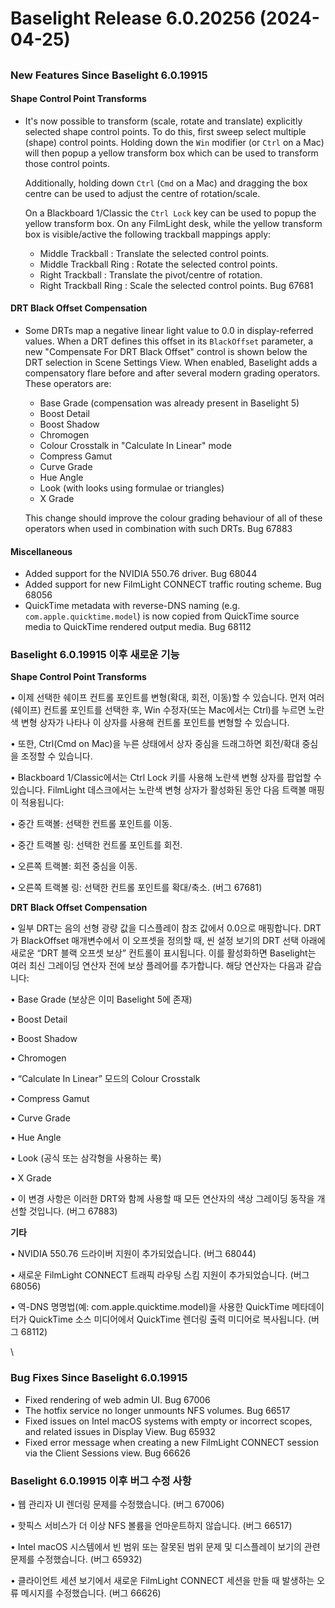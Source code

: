 # Baselight Release 6.0.20256 (2024-04-25)

##

### New Features Since Baselight 6.0.19915

#### Shape Control Point Transforms

*   It's now possible to transform (scale, rotate and translate) explicitly selected shape control points. To do this, first sweep select multiple (shape) control points. Holding down the `Win` modifier (or `Ctrl` on a Mac) will then popup a yellow transform box which can be used to transform those control points.

    Additionally, holding down `Ctrl` (`Cmd` on a Mac) and dragging the box centre can be used to adjust the centre of rotation/scale.

    On a Blackboard 1/Classic the `Ctrl Lock` key can be used to popup the yellow transform box. On any FilmLight desk, while the yellow transform box is visible/active the following trackball mappings apply:

    * Middle Trackball : Translate the selected control points.
    * Middle Trackball Ring : Rotate the selected control points.
    * Right Trackball : Translate the pivot/centre of rotation.
    * Right Trackball Ring : Scale the selected control points. Bug 67681

#### DRT Black Offset Compensation

*   Some DRTs map a negative linear light value to 0.0 in display-referred values. When a DRT defines this offset in its `BlackOffset` parameter, a new "Compensate For DRT Black Offset" control is shown below the DRT selection in Scene Settings View. When enabled, Baselight adds a compensatory flare before and after several modern grading operators. These operators are:

    * Base Grade (compensation was already present in Baselight 5)
    * Boost Detail
    * Boost Shadow
    * Chromogen
    * Colour Crosstalk in "Calculate In Linear" mode
    * Compress Gamut
    * Curve Grade
    * Hue Angle
    * Look (with looks using formulae or triangles)
    * X Grade

    This change should improve the colour grading behaviour of all of these operators when used in combination with such DRTs. Bug 67883

#### Miscellaneous

* Added support for the NVIDIA 550.76 driver. Bug 68044
* Added support for new FilmLight CONNECT traffic routing scheme. Bug 68056
* QuickTime metadata with reverse-DNS naming (e.g. `com.apple.quicktime.model`) is now copied from QuickTime source media to QuickTime rendered output media. Bug 68112



### Baselight 6.0.19915 이후 새로운 기능

**Shape Control Point Transforms**

• 이제 선택한 쉐이프 컨트롤 포인트를 변형(확대, 회전, 이동)할 수 있습니다. 먼저 여러 (쉐이프) 컨트롤 포인트를 선택한 후, Win 수정자(또는 Mac에서는 Ctrl)를 누르면 노란색 변형 상자가 나타나 이 상자를 사용해 컨트롤 포인트를 변형할 수 있습니다.

• 또한, Ctrl(Cmd on Mac)을 누른 상태에서 상자 중심을 드래그하면 회전/확대 중심을 조정할 수 있습니다.

• Blackboard 1/Classic에서는 Ctrl Lock 키를 사용해 노란색 변형 상자를 팝업할 수 있습니다. FilmLight 데스크에서는 노란색 변형 상자가 활성화된 동안 다음 트랙볼 매핑이 적용됩니다:

• 중간 트랙볼: 선택한 컨트롤 포인트를 이동.

• 중간 트랙볼 링: 선택한 컨트롤 포인트를 회전.

• 오른쪽 트랙볼: 회전 중심을 이동.

• 오른쪽 트랙볼 링: 선택한 컨트롤 포인트를 확대/축소. (버그 67681)

**DRT Black Offset Compensation**

• 일부 DRT는 음의 선형 광량 값을 디스플레이 참조 값에서 0.0으로 매핑합니다. DRT가 BlackOffset 매개변수에서 이 오프셋을 정의할 때, 씬 설정 보기의 DRT 선택 아래에 새로운 “DRT 블랙 오프셋 보상” 컨트롤이 표시됩니다. 이를 활성화하면 Baselight는 여러 최신 그레이딩 연산자 전에 보상 플레어를 추가합니다. 해당 연산자는 다음과 같습니다:

• Base Grade (보상은 이미 Baselight 5에 존재)

• Boost Detail

• Boost Shadow

• Chromogen

• “Calculate In Linear” 모드의 Colour Crosstalk

• Compress Gamut

• Curve Grade

• Hue Angle

• Look (공식 또는 삼각형을 사용하는 룩)

• X Grade

• 이 변경 사항은 이러한 DRT와 함께 사용할 때 모든 연산자의 색상 그레이딩 동작을 개선할 것입니다. (버그 67883)

**기타**

• NVIDIA 550.76 드라이버 지원이 추가되었습니다. (버그 68044)

• 새로운 FilmLight CONNECT 트래픽 라우팅 스킴 지원이 추가되었습니다. (버그 68056)

• 역-DNS 명명법(예: com.apple.quicktime.model)을 사용한 QuickTime 메타데이터가 QuickTime 소스 미디어에서 QuickTime 렌더링 출력 미디어로 복사됩니다. (버그 68112)

\


### Bug Fixes Since Baselight 6.0.19915

* Fixed rendering of web admin UI. Bug 67006
* The hotfix service no longer unmounts NFS volumes. Bug 66517
* Fixed issues on Intel macOS systems with empty or incorrect scopes, and related issues in Display View. Bug 65932
* Fixed error message when creating a new FilmLight CONNECT session via the Client Sessions view. Bug 66626

### Baselight 6.0.19915 이후 버그 수정 사항

• 웹 관리자 UI 렌더링 문제를 수정했습니다. (버그 67006)

• 핫픽스 서비스가 더 이상 NFS 볼륨을 언마운트하지 않습니다. (버그 66517)

• Intel macOS 시스템에서 빈 범위 또는 잘못된 범위 문제 및 디스플레이 보기의 관련 문제를 수정했습니다. (버그 65932)

• 클라이언트 세션 보기에서 새로운 FilmLight CONNECT 세션을 만들 때 발생하는 오류 메시지를 수정했습니다. (버그 66626)
